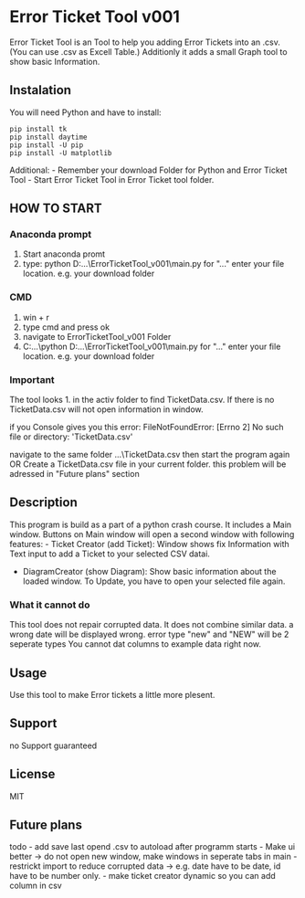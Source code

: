Error Ticket Tool v001
======================

Error Ticket Tool is an Tool to help you adding Error Tickets into an
.csv. (You can use .csv as Excell Table.) Additionly it adds a small
Graph tool to show basic Information.

Instalation
-----------

You will need Python and have to install:

``` {.bash}
pip install tk
pip install daytime
pip install -U pip
pip install -U matplotlib
```

Additional: - Remember your download Folder for Python and Error Ticket
Tool - Start Error Ticket Tool in Error Ticket tool folder.

HOW TO START
------------

### Anaconda prompt

1.  Start anaconda promt
2.  type: python D:...\ErrorTicketTool\_v001\main.py for "..." enter
    your file location. e.g. your download folder

### CMD

1.  win + r
2.  type cmd and press ok
3.  navigate to ErrorTicketTool\_v001 Folder
4.  C:...\python D:...\ErrorTicketTool\_v001\main.py for "..." enter
    your file location. e.g. your download folder

### Important

The tool looks 1. in the activ folder to find TicketData.csv. If there
is no TicketData.csv will not open information in window.

if you Console gives you this error: FileNotFoundError: [Errno 2] No
such file or directory: 'TicketData.csv'

navigate to the same folder ...\TicketData.csv then start the program
again OR Create a TicketData.csv file in your current folder. this
problem will be adressed in "Future plans" section

Description
-----------

This program is build as a part of a python crash course. It includes a
Main window. Buttons on Main window will open a second window with
following features: - Ticket Creator (add Ticket): Window shows fix
Information with Text input to add a Ticket to your selected CSV datai.
- DiagramCreator (show Diagram): Show basic information about the loaded
window. To Update, you have to open your selected file again.

### What it cannot do

This tool does not repair corrupted data. It does not combine similar
data. a wrong date will be displayed wrong. error type "new" and "NEW"
will be 2 seperate types You cannot dat columns to example data right
now.

Usage
-----

Use this tool to make Error tickets a little more plesent.

Support
-------

no Support guaranteed

License
-------

MIT

Future plans
------------

todo - add save last opend .csv to autoload after programm starts - Make
ui better -\> do not open new window, make windows in seperate tabs in
main - restrickt import to reduce corrupted data -\> e.g. date have to
be date, id have to be number only. - make ticket creator dynamic so you
can add column in csv
